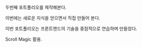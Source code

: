 두번째 포트폴리오를 제작해본다.

이번에는 새로운 지식을 얻으면서 직접 만들어 본다.

이번 포트폴리오는 프론트엔드의 기술을 중점적으로 연습하며 만들었다.

Scroll Magic 활용.